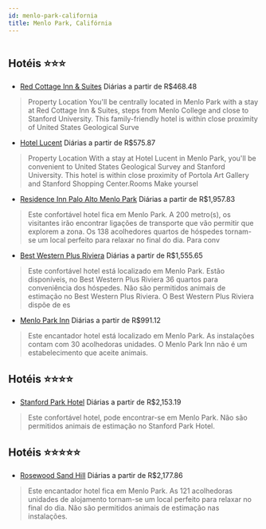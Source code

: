 ```yaml
---
id: menlo-park-california
title: Menlo Park, Califórnia
---
```


<center><img src="https://assets.cosmos-data.com/1/05dee4a99424c6a06ee7022bb8e0a130-204519.jpg" alt="" /></center>


## Hotéis ⭐️⭐️⭐️

-    [Red Cottage Inn & Suites](https://www.hurb.com/aud/https://www.hurb.com/hoteis/menlo-park/red-cottage-inn-suites-JNP-JP492120?cmp=18055) Diárias a partir de R$468.48
   > Property Location You&apos;ll be centrally located in Menlo Park with a stay at Red Cottage Inn &amp; Suites, steps from Menlo College and close to Stanford University. This family-friendly hotel is within close proximity of United States Geological Surve
-    [Hotel Lucent](https://www.hurb.com/aud/https://www.hurb.com/hoteis/menlo-park/hotel-lucent-JNP-JP059560?cmp=18055) Diárias a partir de R$575.87
   > Property Location With a stay at Hotel Lucent in Menlo Park, you&apos;ll be convenient to United States Geological Survey and Stanford University.  This hotel is within close proximity of Portola Art Gallery and Stanford Shopping Center.Rooms Make yoursel
-    [Residence Inn Palo Alto Menlo Park](https://www.hurb.com/aud/https://www.hurb.com/hoteis/menlo-park/residence-inn-palo-alto-menlo-park-JNP-JP033072?cmp=18055) Diárias a partir de R$1,957.83
   > Este confortável hotel fica em Menlo Park. A 200 metro(s), os visitantes irão encontrar ligações de transporte que vão permitir que explorem a zona. Os 138 acolhedores quartos de hóspedes tornam-se um local perfeito para relaxar no final do dia. Para conv
-    [Best Western Plus Riviera](https://www.hurb.com/aud/https://www.hurb.com/hoteis/menlo-park/best-western-plus-riviera-JNP-JP792584?cmp=18055) Diárias a partir de R$1,555.65
   > Este confortável hotel está localizado em Menlo Park. Estão disponíveis, no Best Western Plus Riviera 36 quartos para conveniência dos hóspedes. Não são permitidos animais de estimação no Best Western Plus Riviera. O Best Western Plus Riviera dispõe de es
-    [Menlo Park Inn](https://www.hurb.com/aud/https://www.hurb.com/hoteis/menlo-park/menlo-park-inn-JNP-JP987496?cmp=18055) Diárias a partir de R$991.12
   > Este encantador hotel está localizado em Menlo Park. As instalações contam com 30 acolhedoras unidades. O Menlo Park Inn não é um estabelecimento que aceite animais. 

## Hotéis ⭐️⭐️⭐️⭐️

-    [Stanford Park Hotel](https://www.hurb.com/aud/https://www.hurb.com/hoteis/menlo-park/stanford-park-hotel-JNP-JP986342?cmp=18055) Diárias a partir de R$2,153.19
   > Este confortável hotel, pode encontrar-se em Menlo Park. Não são permitidos animais de estimação no Stanford Park Hotel. 

## Hotéis ⭐️⭐️⭐️⭐️⭐️

-    [Rosewood Sand Hill](https://www.hurb.com/aud/https://www.hurb.com/hoteis/menlo-park/rosewood-sand-hill-JNP-JP192009?cmp=18055) Diárias a partir de R$2,177.86
   > Este encantador hotel fica em Menlo Park. As 121 acolhedoras unidades de alojamento tornam-se um local perfeito para relaxar no final do dia. Não são permitidos animais de estimação nas instalações. 
